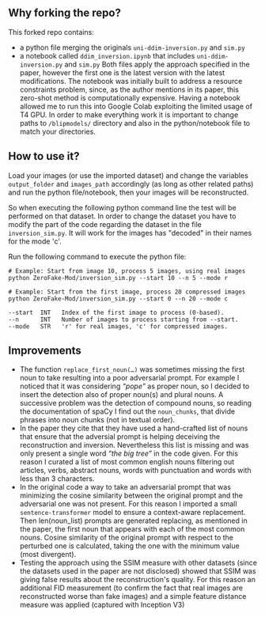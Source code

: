 ## Why forking the repo?
This forked repo contains:
- a python file merging the originals `uni-ddim-inversion.py` and `sim.py`
- a notebook called `ddim_inversion.ipynb` that includes `uni-ddim-inversion.py` and `sim.py`
Both files apply the approach specified in the paper, however the first one is the latest version with the latest modifications. The notebook was initially built to address a resource constraints problem, since, as the author mentions in its paper, this zero-shot method is computationally expensive. Having a notebook allowed me to run this into Google Colab exploiting the limited usage of T4 GPU.
In order to make everything work it is important to change paths to `/blipmodels/` directory and also in the python/notebook file to match your directories.

## How to use it?
Load your images (or use the imported dataset) and change the variables `output_folder` and `images_path` accordingly (as long as other related paths) and run the python file/notebook, then your images will be reconstructed. 

So when executing the following python command line the test will be performed on that dataset. In order to change the dataset you have to modify the part of the code regarding the dataset in the file `inversion_sim.py`. It will work for the images has "decoded" in their names for the mode 'c'.

Run the following command to execute the python file:
```
# Example: Start from image 10, process 5 images, using real images 
python ZeroFake-Mod/inversion_sim.py --start 10 --n 5 --mode r

# Example: Start from the first image, process 20 compressed images
python ZeroFake-Mod/inversion_sim.py --start 0 --n 20 --mode c

--start  INT   Index of the first image to process (0-based).
--n      INT   Number of images to process starting from --start.
--mode   STR   'r' for real images, 'c' for compressed images.
```

## Improvements
- The function `replace_first_noun(…)` was sometimes missing the first noun to take resulting into a poor adversarial prompt. For example I noticed that it was considering *“pope”* as proper noun, so I decided to insert the detection also of proper noun(s) and plural nouns. A successive problem was the detection of compound nouns, so reading the documentation of spaCy I find out the `noun_chunks`, that divide phrases into noun chunks (not in textual order).
- In the paper they cite that they have used a hand-crafted list of nouns that ensure that the adversial prompt is helping deceiving the reconstruction and inversion. Nevertheless this list is missing and was only present a single word *“the big tree”* in the code given. For this reason I curated a list of most common english nouns filtering out articles, verbs, abstract nouns, words with punctuation and words with less than 3 characters.
- In the original code a way to take an adversarial prompt that was minimizing the cosine similarity between the original prompt and the adversarial one was not present. For this reason I imported a small `sentence-transformer` model to ensure a context-aware replacement. Then len(noun_list) prompts are generated replacing, as mentioned in the paper, the first noun that appears with each of the most common nouns. Cosine similarity of the original prompt with respect to the perturbed one is calculated, taking the one with the minimum value (most divergent).
- Testing the approach using the SSIM measure with other datasets (since the datasets used in the paper are not disclosed) showed that SSIM was giving false results about the reconstruction's quality. For this reason an additional FID measurement (to confirm the fact that real images are reconstructed worse than fake images) and a simple feature distance measure was applied (captured with Inception V3)
